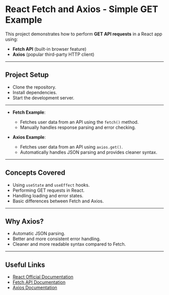 # React Fetch and Axios - Simple GET Example

This project demonstrates how to perform **GET API requests** in a React app using:

- **Fetch API** (built-in browser feature)
- **Axios** (popular third-party HTTP client)

---

## Project Setup

- Clone the repository.
- Install dependencies.
- Start the development server.

---

- **Fetch Example**:

  - Fetches user data from an API using the `fetch()` method.
  - Manually handles response parsing and error checking.

- **Axios Example**:
  - Fetches user data from an API using `axios.get()`.
  - Automatically handles JSON parsing and provides cleaner syntax.

---

## Concepts Covered

- Using `useState` and `useEffect` hooks.
- Performing GET requests in React.
- Handling loading and error states.
- Basic differences between Fetch and Axios.

---

## Why Axios?

- Automatic JSON parsing.
- Better and more consistent error handling.
- Cleaner and more readable syntax compared to Fetch.

---

## Useful Links

- [React Official Documentation](https://react.dev/)
- [Fetch API Documentation](https://developer.mozilla.org/en-US/docs/Web/API/Fetch_API)
- [Axios Documentation](https://axios-http.com/)
